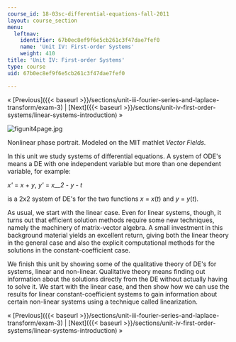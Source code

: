 ```yaml
---
course_id: 18-03sc-differential-equations-fall-2011
layout: course_section
menu:
  leftnav:
    identifier: 67b0ec8ef9f6e5cb261c3f47dae7fef0
    name: 'Unit IV: First-order Systems'
    weight: 410
title: 'Unit IV: First-order Systems'
type: course
uid: 67b0ec8ef9f6e5cb261c3f47dae7fef0

---
```


« [Previous]({{< baseurl >}}/sections/unit-iii-fourier-series-and-laplace-transform/exam-3) | [Next]({{< baseurl >}}/sections/unit-iv-first-order-systems/linear-systems-introduction) »

![figunit4page.jpg](/coursemedia/18-03sc-differential-equations-fall-2011/1843360a2a3e1d5bd9927461af033724_figunit4page.jpg)

Nonlinear phase portrait. Modeled on the MIT mathlet _Vector Fields._

In this unit we study systems of differential equations. A system of ODE's means a DE with one independent variable but more than one dependent variable, for example:

_x'_ = _x_ + _y_, _y'_ = _x__2_ - _y_ - _t_

is a 2x2 system of DE's for the two functions _x_ = _x_(_t_) and _y_ = _y_(_t_).

As usual, we start with the linear case. Even for linear systems, though, it turns out that efficient solution methods require some new techniques, namely the machinery of matrix-vector algebra. A small investment in this background material yields an excellent return, giving both the linear theory in the general case and also the explicit computational methods for the solutions in the constant-coefficient case.

We finish this unit by showing some of the qualitative theory of DE's for systems, linear and non-linear. Qualitative theory means finding out information about the solutions directly from the DE without actually having to solve it. We start with the linear case, and then show how we can use the results for linear constant-coefficient systems to gain information about certain non-linear systems using a technique called linearization.

« [Previous]({{< baseurl >}}/sections/unit-iii-fourier-series-and-laplace-transform/exam-3) | [Next]({{< baseurl >}}/sections/unit-iv-first-order-systems/linear-systems-introduction) »